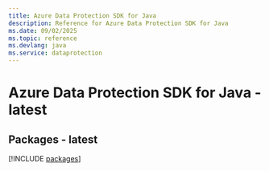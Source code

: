 ```yaml
---
title: Azure Data Protection SDK for Java
description: Reference for Azure Data Protection SDK for Java
ms.date: 09/02/2025
ms.topic: reference
ms.devlang: java
ms.service: dataprotection
---
```

# Azure Data Protection SDK for Java - latest
## Packages - latest
[!INCLUDE [packages](data-protection-index.md)]